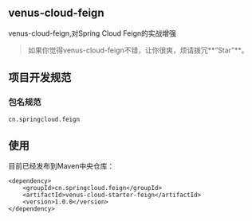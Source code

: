 ## venus-cloud-feign
  venus-cloud-feign,对Spring Cloud Feign的实战增强
  
  >如果你觉得venus-cloud-feign不错，让你很爽，烦请拨冗**“Star”**。
  
## 项目开发规范
 ### 包名规范
    cn.springcloud.feign
## 使用
目前已经发布到Maven中央仓库：
```
<dependency>
    <groupId>cn.springcloud.feign</groupId>
    <artifactId>venus-cloud-starter-feign</artifactId>
    <version>1.0.0</version>
</dependency>
```


